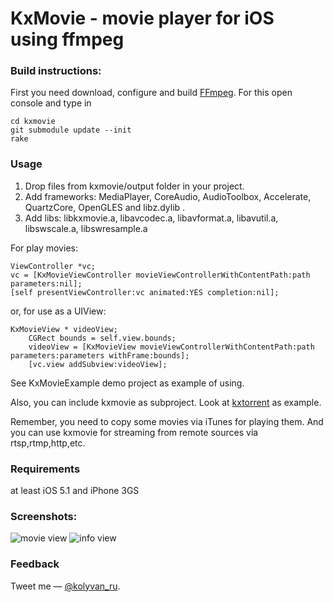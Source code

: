 KxMovie - movie player for iOS using ffmpeg
===========================================

### Build instructions:

First you need download, configure and build [FFmpeg](http://ffmpeg.org/index.html).
For this open console and type in
	
	cd kxmovie
	git submodule update --init	
	rake

### Usage

1. Drop files from kxmovie/output folder in your project.
2. Add frameworks: MediaPlayer, CoreAudio, AudioToolbox, Accelerate, QuartzCore, OpenGLES and libz.dylib .
3. Add libs: libkxmovie.a, libavcodec.a, libavformat.a, libavutil.a, libswscale.a, libswresample.a

For play movies:

	ViewController *vc;
	vc = [KxMovieViewController movieViewControllerWithContentPath:path parameters:nil];
	[self presentViewController:vc animated:YES completion:nil];

or, for use as a UIView:

	KxMovieView * videoView;
        CGRect bounds = self.view.bounds;
        videoView = [KxMovieView movieViewControllerWithContentPath:path parameters:parameters withFrame:bounds];
        [vc.view addSubview:videoView];

See KxMovieExample demo project as example of using.

Also, you can include kxmovie as subproject.
Look at [kxtorrent](https://github.com/kolyvan/kxtorrent) as example.

Remember, you need to copy some movies via iTunes for playing them.
And you can use kxmovie for streaming from remote sources via rtsp,rtmp,http,etc.

### Requirements

at least iOS 5.1 and iPhone 3GS 

### Screenshots:

![movie view](https://raw.github.com/kolyvan/kxmovie/master/screenshot-movie.png "Movie View")
![info view](https://raw.github.com/kolyvan/kxmovie/master/screenshot-info.png "Info View")

### Feedback

Tweet me — [@kolyvan_ru](http://twitter.com/kolyvan_ru).
